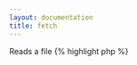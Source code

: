 ```yaml
---
layout: documentation
title: fetch
---
```


Reads a file
{% highlight php %}
<?php
fetch(string $file, [ string $assign = null ])
{% endhighlight %}

* **file**: path or URI of the file to read (however reading from another website is not recommended for performance reasons)
* **assign**: if set, the file will be saved in this variable instead of being output